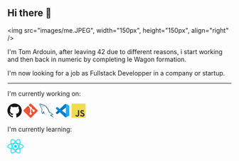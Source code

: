 ## Hi there 👋

<img src="images/me.JPEG", width="150px", height="150px", align="right" />

I'm Tom Ardouin, after leaving 42 due to different reasons, i start working and then back in numeric by completing le Wagon formation.

I'm now looking for a job as Fullstack Developper in a company or startup.

------------------------------------------------------------

I'm currently working on:

<a href="https://github.com/" title="GitHub"><img src="icons/github.png" /></a>
<a href="https://git-scm.com/" title="Git"><img src="icons/git.png" /></a>
<a href="https://www.mysql.com/" title="MySQL"><img src="icons/mysql.png" /></a>
<a href="https://code.visualstudio.com/" title="Visual Studio Code"><img src="icons/vscode.png" /></a>
<a href="https://en.wikipedia.org/wiki/JavaScript" title="JavaScript"><img src="icons/javascript.png" /></a>


I'm currently learning:

<a href="https://reactjs.org/" title="React"><img src="icons/react.png" /></a>

